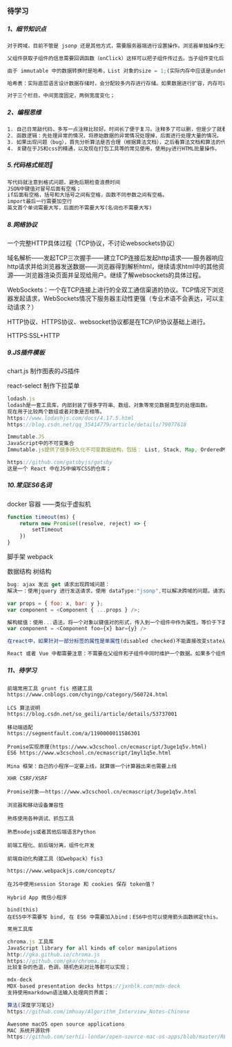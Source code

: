 ### 待学习

##### 1、细节知识点

```js
对于跨域，目前不管是 jsonp 还是其他方式，需要服务器端进行设置操作。浏览器单独操作无法直接跨域访问。个人的浏览器设置允许跨域可能造成安全问题。跨域，就是浏览器和服务器共同绕过同源策略的解决方案。

父组件获取子组件的信息需要回调函数（onClick）这样可以把子组件传过去。当子组件变化后，将自组件传过去，获取子组件的属性等，更符合 react。

由于 immutable 中的数据转换时是哈希，List 对象的size = 1;(实际内存中应该是undefined 和 Text)。这里需要serialize就会出现错误。解决方案：转化成JSON对象，再进行serialize即可避免这个问题。

哈希表：实际底层语言设计数据存储时，会分配较多内存进行存储。如果数据进行扩容，内存可以直接增加。所以底层的内存分配是。对于List等数据结构，可能实际的size和显示的size不是一样的。

对于三个栏目，中间宽度固定，两侧宽度变化；
```

##### 2、编程思维

```txt
1. 自己日常敲代码，多写一点注释比较好。时间长了便于复习。注释多了可以删，但是少了就看不懂了。可以单独弄一个分支设置自己的代码（加注释的代码）；
2. 函数逻辑：先处理异常的情况，将原始数据的异常情况处理掉，后面进行处理大量的情况。
3. 如果出现问题（bug），首先分析算法是否合理（根据算法文档），之后看算法文档和算法的代码是否一致，最后进行修改。自己的代码和逻辑别人不一定清楚，所以需要写好文档。
4. 关键在于JS和css的精通，以及现在打包工具等的常见使用，使用py进行HTML批量操作。
```

##### 5.代码格式规范🦌

```txt
写代码就注意到格式问题，避免后期检查浪费时间
JSON中键值对冒号后面有空格；
if后面有空格，括号和大括号之间有空格，函数不同参数之间有空格。
import最后一行需要加空行
英文首个单词需要大写，后面的不需要大写(名词也不需要大写)
```



##### 8.网络协议

一个完整HTTP具体过程（TCP协议，不讨论websockets协议）

域名解析——发起TCP三次握手——建立TCP连接后发起http请求——服务器响应http请求并给浏览器发送数据——浏览器得到解析html，继续请求html中的其他资源——浏览器渲染页面并呈现给用户。继续了解websockets的具体过程。

WebSockets：一个在TCP连接上进行的全双工通信渠道的协议。TCP情况下浏览器发起请求，WebSockets情况下服务器主动性更强（专业术语不会表达，可以主动请求？）

HTTP协议、HTTPS协议、websocket协议都是在TCP/IP协议基础上进行。

HTTPS:SSL+HTTP



##### 9.JS插件模板

chart.js 制作图表的JS插件

react-select 制作下拉菜单

```js
lodash.js
lodash是一套工具库，内部封装了很多字符串、数组、对象等常见数据类型的处理函数。
现在用于比较两个数组或者对象是否相等。
https://www.lodashjs.com/docs/4.17.5.html
https://blog.csdn.net/qq_35414779/article/details/79077618
```

```js
Immutable.JS
JavaScript中的不可变集合
Immutable.js提供了很多持久化不可变数据结构，包括： List, Stack, Map, OrderedMap, Set, OrderedSet以及Record。
```

```js
https://github.com/gatsbyjs/gatsby
这是一个 React 中在JS中编写CSS的仓库；
```



##### 10.常见ES6名词

docker 容器 ——类似于虚拟机

```js
function timeout(ms) {
    return new Promise((resolve, reject) => {
        setTimeout
    })
}
```

脚手架 webpack

数据结构 树结构 

```js
bug: ajax 发出 get 请求出现跨域问题：
解决一：使用jquery 进行发送请求，使用 dataType:"jsonp",可以解决跨域的问题。请求返回的结果是json。出现语法错误。需要服务器端设置返回的结果。使用 jsonp 可以解决同源策略，但是服务器返回的结果仍然是json。需要使用函数类型包起来——前提是服务器和浏览器互相信任（不会发出错误的代码）。

var props = { foo: x, bar: y };
var component = <Component { ...props } />;

解构赋值：使用...语法，将一个对象以键值对的形式，传入到一个组件中作为属性。等价于下面的表达方式。
var component = <Component foo={x} bar={y} />

在react中，如果针对一部分标签的属性是单属性(disabled checked)不能直接改变state从而设置属性变化，直接可以通过state控制整个 input 的变化。使用{ this.state.isDisabled ? <> : <> } 这样的方式控制组件变化。

React 或者 Vue 中都需要注意：不需要在父组件和子组件中同时维护一个数据。如果多个组件可以对某一个属性进行修改，放到多个组件的公共父组件中，使用回调函数的形式进行修改（节省性能）。
```

##### 11、待学习

```
前端常用工具 grunt fis 搭建工具
https://www.cnblogs.com/chyingp/category/560724.html

LCS 算法说明
https://blog.csdn.net/so_geili/article/details/53737001

移动端适配
https://segmentfault.com/a/1190000011586301

Promise实现原理(https://www.w3cschool.cn/ecmascript/3uge1q5v.html)
ES6 https://www.w3cschool.cn/ecmascript/1myl1q5e.html

Mina 框架：自己的小程序一定要上线，就算做一个计算器出来也需要上线

XHR CSRF/XSRF

Promise对象——https://www.w3cschool.cn/ecmascript/3uge1q5v.html

浏览器和移动设备兼容性

熟练使用各种调试、抓包工具

熟悉nodejs或者其他后端语言Python

前端工程化、前后端分离，组件化开发

前端自动化构建工具（如webpack）fis3

https://www.webpackjs.com/concepts/

在JS中使用session Storage 和 cookies 保存 token值？

Hybrid App 微信小程序

bind(this)
在ES5中不需要写 bind, 在 ES6 中需要加入bind；ES6中也可以使用箭头函数绑定this。
```

```js
常用工具库

chroma.js 工具库
JavaScript library for all kinds of color manipulations
http://gka.github.io/chroma.js
https://github.com/gka/chroma.js
比较复杂的色温，色调，随机色彩对比等都可以实现；

mdx-deck
MDX-based presentation decks https://jxnblk.com/mdx-deck
支持使用markdown语法输入处理网页界面；

算法(深度学习笔记)
https://github.com/imhuay/Algorithm_Interview_Notes-Chinese

Awesome macOS open source applications
MAC 系统开源软件
https://github.com/serhii-londar/open-source-mac-os-apps/blob/master/README.md
```

